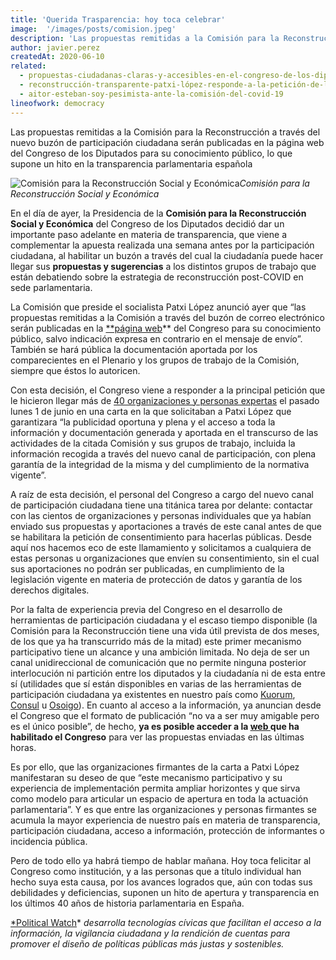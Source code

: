 ```yaml
---
title: 'Querida Trasparencia: hoy toca celebrar'
image:  '/images/posts/comision.jpeg'
description: 'Las propuestas remitidas a la Comisión para la Reconstrucción a través del nuevo buzón de participación ciudadana serán publicadas en la página web del Congreso de los Diputados para su conocimiento público, lo que supone un hito en la transparencia parlamentaria española'
author: javier.perez
createdAt: 2020-06-10
related:
  - propuestas-ciudadanas-claras-y-accesibles-en-el-congreso-de-los-diputados
  - reconstrucción-transparente-patxi-lópez-responde-a-la-petición-de-la-sociedad-civil
  - aitor-esteban-soy-pesimista-ante-la-comisión-del-covid-19
lineofwork: democracy
---
```


Las propuestas remitidas a la Comisión para la Reconstrucción a través del nuevo buzón de participación ciudadana serán publicadas en la página web del Congreso de los Diputados para su conocimiento público, lo que supone un hito en la transparencia parlamentaria española

![Comisión para la Reconstrucción Social y Económica](/images/posts/comision.jpeg)*Comisión para la Reconstrucción Social y Económica*

En el día de ayer, la Presidencia de la **Comisión para la Reconstrucción Social y Económica** del Congreso de los Diputados decidió dar un importante paso adelante en materia de transparencia, que viene a complementar la apuesta realizada una semana antes por la participación ciudadana, al habilitar un buzón a través del cual la ciudadanía puede hacer llegar sus **propuestas y sugerencias** a los distintos grupos de trabajo que están debatiendo sobre la estrategia de reconstrucción post-COVID en sede parlamentaria.

La Comisión que preside el socialista Patxi López anunció ayer que “las propuestas remitidas a la Comisión a través del buzón de correo electrónico serán publicadas en la [**página web](http://www.congreso.es/portal/page/portal/Congreso/Congreso/Organos/Comision?_piref73_7498063_73_1339256_1339256.next_page=/wc/documentacionInformComisiones&idOrgano=390&idLegislatura=14)** del Congreso para su conocimiento público, salvo indicación expresa en contrario en el mensaje de envío”. También se hará pública la documentación aportada por los comparecientes en el Plenario y los grupos de trabajo de la Comisión, siempre que éstos lo autoricen.

Con esta decisión, el Congreso viene a responder a la principal petición que le hicieron llegar más de [40 organizaciones y personas expertas](https://docs.google.com/document/d/1v69gG89NLNCM2eG_M_BwdToAsxWY2Zfk8eT2ezy93Yw/edit?usp=sharing) el pasado lunes 1 de junio en una carta en la que solicitaban a Patxi López que garantizara “la publicidad oportuna y plena y el acceso a toda la información y documentación generada y aportada en el transcurso de las actividades de la citada Comisión y sus grupos de trabajo, incluida la información recogida a través del nuevo canal de participación, con plena garantía de la integridad de la misma y del cumplimiento de la normativa vigente”.

A raíz de esta decisión, el personal del Congreso a cargo del nuevo canal de participación ciudadana tiene una titánica tarea por delante: contactar con las cientos de organizaciones y personas individuales que ya habían enviado sus propuestas y aportaciones a través de este canal antes de que se habilitara la petición de consentimiento para hacerlas públicas. Desde aquí nos hacemos eco de este llamamiento y solicitamos a cualquiera de estas personas u organizaciones que envíen su consentimiento, sin el cual sus aportaciones no podrán ser publicadas, en cumplimiento de la legislación vigente en materia de protección de datos y garantía de los derechos digitales.

Por la falta de experiencia previa del Congreso en el desarrollo de herramientas de participación ciudadana y el escaso tiempo disponible (la Comisión para la Reconstrucción tiene una vida útil prevista de dos meses, de los que ya ha transcurrido más de la mitad) este primer mecanismo participativo tiene un alcance y una ambición limitada. No deja de ser un canal unidireccional de comunicación que no permite ninguna posterior interlocución ni partición entre los diputados y la ciudadanía ni de esta entre sí (utilidades que sí están disponibles en varias de las herramientas de participación ciudadana ya existentes en nuestro país como [Kuorum](https://kuorum.org/es/?gclid=Cj0KCQjwiYL3BRDVARIsAF9E4Gfr3g7qZKT1Di964tScqUSBTLks7zikyBA-WOnGmdHoCVhOPS9Uv7waAsnFEALw_wcB), [Consul](http://consulproject.org/es/) u [Osoigo](https://www.osoigo.com/)). En cuanto al acceso a la información, ya anuncian desde el Congreso que el formato de publicación “no va a ser muy amigable pero es el único posible”, de hecho, **ya es posible acceder a la [web ](http://www.congreso.es/portal/page/portal/Congreso/Congreso/Organos/Comision?_piref73_7498063_73_1339256_1339256.next_page=/wc/documentacionInformComisiones&idOrgano=390&idLegislatura=14)que ha habilitado el Congreso** para ver las propuestas enviadas en las últimas horas.

Es por ello, que las organizaciones firmantes de la carta a Patxi López manifestaran su deseo de que “este mecanismo participativo y su experiencia de implementación permita ampliar horizontes y que sirva como modelo para articular un espacio de apertura en toda la actuación parlamentaria”. Y es que entre las organizaciones y personas firmantes se acumula la mayor experiencia de nuestro país en materia de transparencia, participación ciudadana, acceso a información, protección de informantes o incidencia pública.

Pero de todo ello ya habrá tiempo de hablar mañana. Hoy toca felicitar al Congreso como institución, y a las personas que a título individual han hecho suya esta causa, por los avances logrados que, aún con todas sus debilidades y deficiencias, suponen un hito de apertura y transparencia en los últimos 40 años de historia parlamentaria en España.

[*Political Watch](https://www.ciecode.es/political-watch/)* *desarrolla tecnologías cívicas que facilitan el acceso a la información, la vigilancia ciudadana y la rendición de cuentas para promover el diseño de políticas públicas más justas y sostenibles.*
